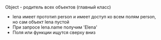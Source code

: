 Object - родитель всех объектов (главный класс)

- lena имеет прототип person и имеет доступ ко всем полям person, но сам объект lena пустой
- При запросе lena.name получим 'Elena'
- Поля или функции ищутся сверху вниз